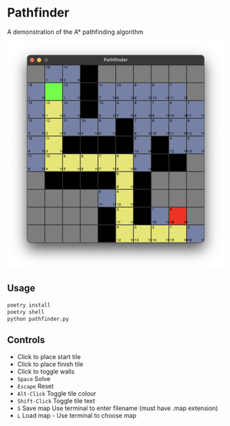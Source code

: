 # Pathfinder

A demonstration of the A* pathfinding algorithm

![screenshot](./images/screenshot.png)

## Usage

```shell
poetry install
poetry shell
python pathfinder.py
```

## Controls

* Click to place start tile
* Click to place finish tile
* Click to toggle walls
* `Space` Solve
* `Escape` Reset
* `Alt-Click` Toggle tile colour
* `Shift-Click` Toggle tile text
* `S` Save map Use terminal to enter filename (must have .map extension)
* `L` Load map - Use terminal to choose map
